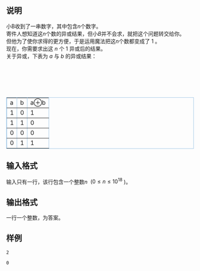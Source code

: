 <h2>说明</h2>

小B收到了一串数字，其中包含$n$个数字。<br />
寄件人想知道这$n$个数的异或结果，但小$B$并不会求，就把这个问题转交给你。<br />
但他为了使你求得的更方便，于是运用魔法把这$n$个数都变成了 $1$ 。<br />
现在，你需要求出这 $n$ 个 $1$ 异或后的结果。<br />
关于异或，下表为 $a$ 与 $b$ 的异或结果：<br />
<br />
<br />
<br />
<br />
<br />
<table width="40%" border="1" bordercolor="#a0c6e5" style="border-collapse:collapse;">
	<tbody>
		<tr>
			<td>
				a
			</td>
			<td>
				b
			</td>
			<td>
				a⊕b
			</td>
		</tr>
		<tr>
			<td>
				1
			</td>
			<td>
				0
			</td>
			<td>
				1
			</td>
		</tr>
		<tr>
			<td>
				1
			</td>
			<td>
				1
			</td>
			<td>
				0
			</td>
		</tr>
		<tr>
			<td>
				0
			</td>
			<td>
				0
			</td>
			<td>
				0
			</td>
		</tr>
		<tr>
			<td>
				0
			</td>
			<td>
				1
			</td>
			<td>
				1
			</td>
		</tr>
	</tbody>
</table>
<h2>输入格式</h2>

输入只有一行，该行包含一个整数$n$  ($0≤n≤10^{18}$ )。

<h2>输出格式</h2>

一行一个整数，为答案。

<h2>样例</h2>
<pre><code class="language-input1">2</code></pre><pre><code class="language-output1">0</code></pre>
